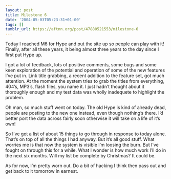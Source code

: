 ```yaml
---
layout: post
title: Milestone 6
date: '2004-05-03T05:23:31+01:00'
tags: []
tumblr_url: https://aftnn.org/post/47880521553/milestone-6
---
```

<p>Today I reached M6 for Hype and put the site up so people can play with it! Finally, after all these years, it being almost three years to the day since I first put Hype up.</p>
<p>I got a lot of feedback, lots of positive comments, some bugs and some keen exploration of the potential and operation of some of the new features I&rsquo;ve put in. Link title grabbing, a recent addition to the feature set, got much attention. At the moment the system tries to grab the titles from everything, 404&rsquo;s, MP3&rsquo;s, flash files, you name it. I just hadn&rsquo;t thought about it thoroughly enough and my test data was wholly inadequete to highlight the problem.</p>
<p>Oh man, so much stuff went on today. The old Hype is kind of already dead, people are posting to the new one instead, even though nothing&rsquo;s there. I&rsquo;d better port the data across fairly soon otherwise it will take on a life of it&rsquo;s own!</p>
<p>So I&rsquo;ve got a list of about 15 things to go through in response to today alone. That&rsquo;s on top of all the things I had anyway. But it&rsquo;s all good stuff. What worries me is that now the system is visible I&rsquo;m loosing the burn. But I&rsquo;ve fought on through this for a while. What I wonder is how much work I&rsquo;ll do in the next six months. Will my list be complete by Christmas? It could be.</p>
<p>As for now, I&rsquo;m pretty worn out. Do a bit of hacking I think then pass out and get back to it tomorrow in earnest.</p>
